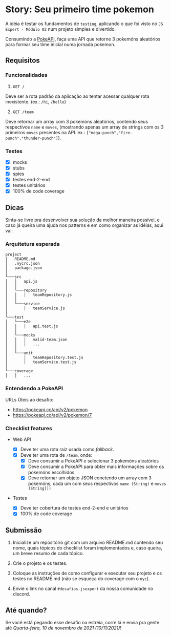 # Story: Seu primeiro time pokemon

A idéia é testar os fundamentos de `testing`, aplicando o que foi visto no
`JS Expert - Módulo 02` num projeto simples e divertido.

Consumindo a [PokeAPI](https://pokeapi.co/), faça uma API que retorne 3 pokemóns aleatórios para formar seu time inicial numa jornada pokemon.

## Requisitos

### Funcionalidades

1. `GET /`

Deve ser a rota padrão da aplicação ao tentar acessar qualquer rota inexistente. (ex.: `/hi`, `/hello`)

2. `GET /team`

Deve retornar um array com 3 pokemóns aleatórios, contendo seus respectivos `name` e `moves`, (mostrando apenas um array de strings com os 3 primeiros `moves` presentes na API. ex.: `["mega-punch","fire-punch","thunder-punch"]`).

### Testes

- [x] mocks
- [x] stubs
- [x] spies
- [x] testes end-2-end
- [x] testes unitários
- [x] 100% de code coverage

## Dicas

Sinta-se livre pra desenvolver sua solução da melhor maneira possível, e caso já queira uma ajuda nos patterns e em como organizar as idéias, aqui vai:

### Arquitetura esperada

```
project
│   README.md
│   .nycrc.json
│   package.json
│
└───src
│   │   api.js
│   │
│   └───repository
│   │   │   teamRepository.js
│   │
│   └───service
│       │   teamService.js
│
└───test
│   └───e2e
│   │   │   api.test.js
│   │
│   └───mocks
│   │   │   valid-team.json
│   │   │   ...
│   │
│   └───unit
│       │   teamRepository.test.js
│       │   teamService.test.js
│
└───coverage
│   │   ...
```

### Entendendo a PokeAPI

URLs Úteis ao desafio:

- https://pokeapi.co/api/v2/pokemon
- https://pokeapi.co/api/v2/pokemon/7

### Checklist features

- Web API

  - [x] Deve ter uma rota raiz usada como _fallback_.
  - [x] Deve ter uma rota de `/team`, onde:
    - [x] Deve consumir a PokeAPI e selecionar 3 pokemóns aleatórios
    - [x] Deve consumir a PokeAPI para obter mais informações sobre os pokemóns escolhidos
    - [x] Deve retornar um objeto JSON conetendo um array com 3 pokemóns, cada um com seus respectivos `name (String)` e `moves (String[])`

- Testes
  - [x] Deve ter cobertura de testes end-2-end e unitários
  - [x] 100% de code coverage

## Submissão

1. Inicialize um repósitório git com um arquivo README.md contendo seu nome, quais tópicos do checklist foram implementados e, caso queira, um breve resumo de cada tópico.

2. Crie o projeto e os testes.

3. Coloque as instruções de como configurar e executar seu projeto e os testes no README.md (não se esqueça do coverage com o `nyc`).

4. Envie o link no canal `#desafios-jsexpert` da nossa comunidade no discord.

## Até quando?

Se você está pegando esse desafio na estréia, corre lá e envia pra gente até _Quarta-feira, 10 de novembro de 2021 (10/11/2021)_!
